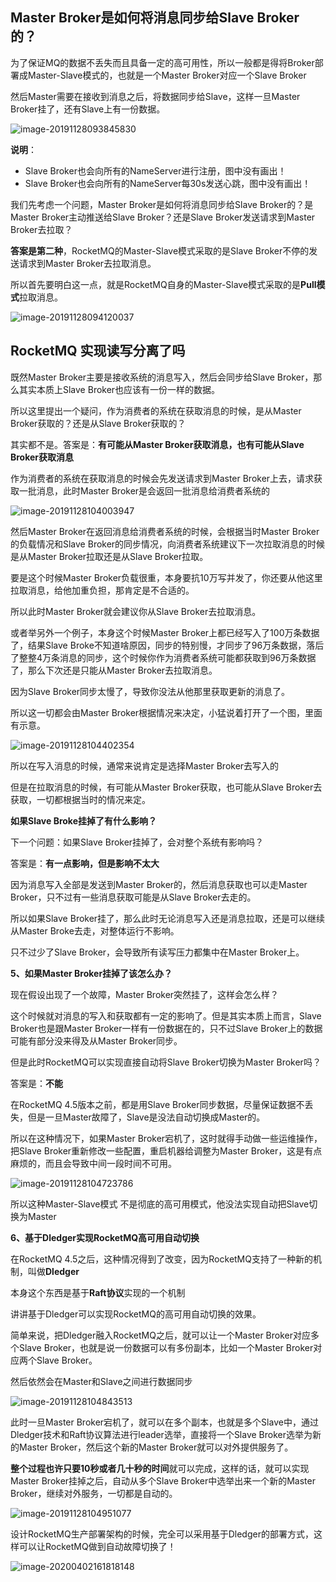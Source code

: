 ## Master Broker是如何将消息同步给Slave Broker的？

 为了保证MQ的数据不丢失而且具备一定的高可用性，所以一般都是得将Broker部署成Master-Slave模式的，也就是一个Master Broker对应一个Slave Broker 

 然后Master需要在接收到消息之后，将数据同步给Slave，这样一旦Master Broker挂了，还有Slave上有一份数据。 

![image-20191128093845830](images/image-20191128093845830.png)

**说明**：

- Slave Broker也会向所有的NameServer进行注册，图中没有画出！
- Slave Broker也会向所有的NameServer每30s发送心跳，图中没有画出！



我们先考虑一个问题，Master Broker是如何将消息同步给Slave Broker的？是Master Broker主动推送给Slave Broker？还是Slave Broker发送请求到Master Broker去拉取？

**答案是第二种**，RocketMQ的Master-Slave模式采取的是Slave Broker不停的发送请求到Master Broker去拉取消息。



 所以首先要明白这一点，就是RocketMQ自身的Master-Slave模式采取的是**Pull模式**拉取消息。 



![image-20191128094120037](images/image-20191128094120037.png)



## RocketMQ 实现读写分离了吗

既然Master Broker主要是接收系统的消息写入，然后会同步给Slave Broker，那么其实本质上Slave Broker也应该有一份一样的数据。 

所以这里提出一个疑问，作为消费者的系统在获取消息的时候，是从Master Broker获取的？还是从Slave Broker获取的？

其实都不是。答案是：**有可能从Master Broker获取消息，也有可能从Slave Broker获取消息**

作为消费者的系统在获取消息的时候会先发送请求到Master Broker上去，请求获取一批消息，此时Master Broker是会返回一批消息给消费者系统的 

![image-20191128104003947](images/image-20191128104003947.png)

 然后Master Broker在返回消息给消费者系统的时候，会根据当时Master Broker的负载情况和Slave Broker的同步情况，向消费者系统建议下一次拉取消息的时候是从Master Broker拉取还是从Slave Broker拉取。 

要是这个时候Master Broker负载很重，本身要抗10万写并发了，你还要从他这里拉取消息，给他加重负担，那肯定是不合适的。

所以此时Master Broker就会建议你从Slave Broker去拉取消息。

或者举另外一个例子，本身这个时候Master Broker上都已经写入了100万条数据了，结果Slave Broke不知道啥原因，同步的特别慢，才同步了96万条数据，落后了整整4万条消息的同步，这个时候你作为消费者系统可能都获取到96万条数据了，那么下次还是只能从Master Broker去拉取消息。

因为Slave Broker同步太慢了，导致你没法从他那里获取更新的消息了。

 所以这一切都会由Master Broker根据情况来决定，小猛说着打开了一个图，里面有示意。 

![image-20191128104402354](images/image-20191128104402354.png)



所以在写入消息的时候，通常来说肯定是选择Master Broker去写入的

但是在拉取消息的时候，有可能从Master Broker获取，也可能从Slave Broker去获取，一切都根据当时的情况来定。



**如果Slave Broke挂掉了有什么影响？**



下一个问题：如果Slave Broker挂掉了，会对整个系统有影响吗？



答案是：**有一点影响，但是影响不太大**



因为消息写入全部是发送到Master Broker的，然后消息获取也可以走Master Broker，只不过有一些消息获取可能是从Slave Broker去走的。

所以如果Slave Broker挂了，那么此时无论消息写入还是消息拉取，还是可以继续从Master Broke去走，对整体运行不影响。



只不过少了Slave Broker，会导致所有读写压力都集中在Master Broker上。



**5、如果Master Broker挂掉了该怎么办？**

现在假设出现了一个故障，Master Broker突然挂了，这样会怎么样？

这个时候就对消息的写入和获取都有一定的影响了。但是其实本质上而言，Slave Broker也是跟Master Broker一样有一份数据在的，只不过Slave Broker上的数据可能有部分没来得及从Master Broker同步。

但是此时RocketMQ可以实现直接自动将Slave Broker切换为Master Broker吗？

 答案是：**不能** 

在RocketMQ 4.5版本之前，都是用Slave Broker同步数据，尽量保证数据不丢失，但是一旦Master故障了，Slave是没法自动切换成Master的。



所以在这种情况下，如果Master Broker宕机了，这时就得手动做一些运维操作，把Slave Broker重新修改一些配置，重启机器给调整为Master Broker，这是有点麻烦的，而且会导致中间一段时间不可用。

![image-20191128104723786](images/image-20191128104723786.png)

 所以这种Master-Slave模式 不是彻底的高可用模式，他没法实现自动把Slave切换为Master



**6、基于Dledger实现RocketMQ高可用自动切换**



在RocketMQ 4.5之后，这种情况得到了改变，因为RocketMQ支持了一种新的机制，叫做**Dledger**

本身这个东西是基于**Raft协议**实现的一个机制 



讲讲基于Dledger可以实现RocketMQ的高可用自动切换的效果。

简单来说，把Dledger融入RocketMQ之后，就可以让一个Master Broker对应多个Slave Broker，也就是说一份数据可以有多份副本，比如一个Master Broker对应两个Slave Broker。

 然后依然会在Master和Slave之间进行数据同步 

![image-20191128104843513](images/image-20191128104843513.png)

 此时一旦Master Broker宕机了，就可以在多个副本，也就是多个Slave中，通过Dledger技术和Raft协议算法进行leader选举，直接将一个Slave Broker选举为新的Master Broker，然后这个新的Master Broker就可以对外提供服务了。 

 **整个过程也许只要10秒或者几十秒的时间**就可以完成，这样的话，就可以实现Master Broker挂掉之后，自动从多个Slave Broker中选举出来一个新的Master Broker，继续对外服务，一切都是自动的。 

![image-20191128104951077](images/image-20191128104951077.png)

 设计RocketMQ生产部署架构的时候，完全可以采用基于Dledger的部署方式，这样可以让RocketMQ做到自动故障切换了！ 





![image-20200402161818148](images/image-20200402161818148.png)



